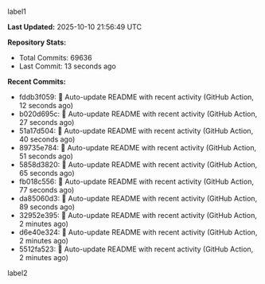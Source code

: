 
label1 
<!-- ACTIVITY_START -->
**Last Updated:** 2025-10-10 21:56:49 UTC

**Repository Stats:**
- Total Commits: 69636
- Last Commit: 13 seconds ago

**Recent Commits:**
- fddb3f059: 🤖 Auto-update README with recent activity (GitHub Action, 12 seconds ago)
- b020d695c: 🤖 Auto-update README with recent activity (GitHub Action, 27 seconds ago)
- 51a17d504: 🤖 Auto-update README with recent activity (GitHub Action, 40 seconds ago)
- 89735e784: 🤖 Auto-update README with recent activity (GitHub Action, 51 seconds ago)
- 5858d3820: 🤖 Auto-update README with recent activity (GitHub Action, 65 seconds ago)
- fb018c556: 🤖 Auto-update README with recent activity (GitHub Action, 77 seconds ago)
- da85060d3: 🤖 Auto-update README with recent activity (GitHub Action, 89 seconds ago)
- 32952e395: 🤖 Auto-update README with recent activity (GitHub Action, 2 minutes ago)
- d6e40e324: 🤖 Auto-update README with recent activity (GitHub Action, 2 minutes ago)
- 5512fa523: 🤖 Auto-update README with recent activity (GitHub Action, 2 minutes ago)
<!-- ACTIVITY_END -->

label2
